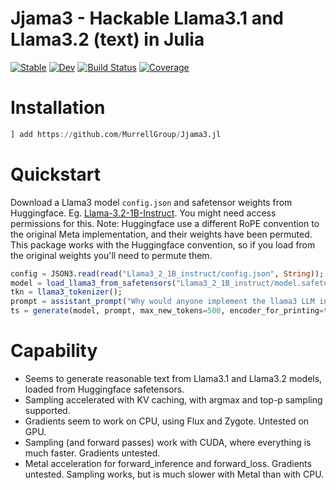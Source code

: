 # Jjama3 - Hackable Llama3.1 and Llama3.2 (text) in Julia

[![Stable](https://img.shields.io/badge/docs-stable-blue.svg)](https://MurrellGroup.github.io/Jjama3.jl/stable/)
[![Dev](https://img.shields.io/badge/docs-dev-blue.svg)](https://MurrellGroup.github.io/Jjama3.jl/dev/)
[![Build Status](https://github.com/MurrellGroup/Jjama3.jl/actions/workflows/CI.yml/badge.svg?branch=main)](https://github.com/MurrellGroup/Jjama3.jl/actions/workflows/CI.yml?query=branch%3Amain)
[![Coverage](https://codecov.io/gh/MurrellGroup/Jjama3.jl/branch/main/graph/badge.svg)](https://codecov.io/gh/MurrellGroup/Jjama3.jl)

# Installation

```julia
] add https://github.com/MurrellGroup/Jjama3.jl
```

# Quickstart

Download a Llama3 model `config.json` and safetensor weights from Huggingface. Eg. [Llama-3.2-1B-Instruct](https://huggingface.co/meta-llama/Llama-3.2-1B-Instruct). You might need access permissions for this. Note: Huggingface use a different RoPE convention to the original Meta implementation, and their weights have been permuted. This package works with the Huggingface convention, so if you load from the original weights you'll need to permute them.

```julia
config = JSON3.read(read("Llama3_2_1B_instruct/config.json", String));
model = load_llama3_from_safetensors("Llama3_2_1B_instruct/model.safetensors", config);
tkn = llama3_tokenizer();
prompt = assistant_prompt("Why would anyone implement the llama3 LLM in Julia?", tkn);
ts = generate(model, prompt, max_new_tokens=500, encoder_for_printing=tkn);
```

# Capability

- Seems to generate reasonable text from Llama3.1 and Llama3.2 models, loaded from Huggingface safetensors.
- Sampling accelerated with KV caching, with argmax and top-p sampling supported.
- Gradients seem to work on CPU, using Flux and Zygote. Untested on GPU.
- Sampling (and forward passes) work with CUDA, where everything is much faster. Gradients untested.
- Metal acceleration for forward_inference and forward_loss. Gradients untested. Sampling works, but is much slower with Metal than with CPU.
